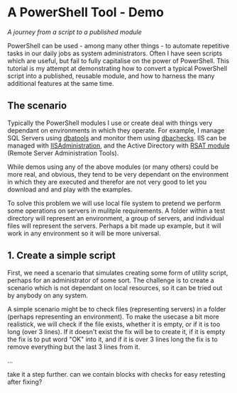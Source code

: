 # A PowerShell Tool - Demo
*A journey from a script to a published module*

PowerShell can be used - among many other things - to automate repetitive tasks in our daily jobs as system administrators. 
Often I have seen scripts which are useful, but fail to fully capitalise on the power of PowerShell. This tutorial 
is my attempt at demonstrating how to convert a typical PowerShell script into a published, reusable module, and how to 
harness the many additional features at the same time.  

## The scenario

Typically the PowerShell modules I use or create deal with things very dependant on environments in which they operate.
For example, I manage SQL Servers using [dbatools](https://dbatools.io)
 and monitor them using [dbachecks](https://dbachecks.readthedocs.io/en/latest/). IIS can be managed with 
[IISAdministration](https://blogs.iis.net/iisteam/introducing-iisadministration-in-the-powershell-gallery), 
and the Active Directory with [RSAT module](https://support.microsoft.com/en-gb/help/2693643/remote-server-administration-tools-rsat-for-windows-operating-systems) (Remote Server Administration Tools). 

While demos using any of the above modules (or many others) could be more real, and obvious, they tend to be very 
dependant on the environment in which they are executed and therefor are not very good to let you download and
and play with the examples. 

To solve this problem we will use local file system to pretend we perform some operations on servers in mulitple
requirements. A folder within a test directory will represent an environment, a group of servers, and individual files
will represent the servers. Perhaps a bit made up example, but it will work in any environment so it will be more universal. 

## 1. Create a simple script

First, we need a scenario that simulates creating some form of utility script, perhaps for an administrator of some sort. 
The challenge is to create a scenario which is not dependant on local resources, so it can be tried out by anybody on any system. 

A simple scenario might be to check files (representing servers) in a folder (perhaps representing an environment). 
To make the usecase a bit more realistick, we will check if the file exists, whether it is empty, or if it is too long (over 3 lines). 
If it doesn't exist the fix will be to create it, if it is empty the fix is to put word "OK" into it, and if it is over 3 lines long
the fix is to remove everything but the last 3 lines from it. 


...

take it a step further. can we contain blocks with checks for easy retesting after fixing?
